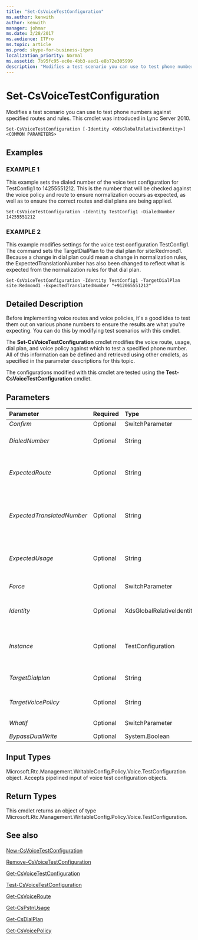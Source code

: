 ```yaml
---
title: "Set-CsVoiceTestConfiguration"
ms.author: kenwith
author: kenwith
manager: johmar
ms.date: 3/28/2017
ms.audience: ITPro
ms.topic: article
ms.prod: skype-for-business-itpro
localization_priority: Normal
ms.assetid: 7b95fc95-ec0e-4bb3-aed1-e8b72e305999
description: "Modifies a test scenario you can use to test phone numbers against specified routes and rules. This cmdlet was introduced in Lync Server 2010."
---
```


# Set-CsVoiceTestConfiguration
 
Modifies a test scenario you can use to test phone numbers against specified routes and rules. This cmdlet was introduced in Lync Server 2010.
  
```
Set-CsVoiceTestConfiguration [-Identity <XdsGlobalRelativeIdentity>] <COMMON PARAMETERS>

```

## Examples

### EXAMPLE 1

This example sets the dialed number of the voice test configuration for TestConfig1 to 14255551212. This is the number that will be checked against the voice policy and route to ensure normalization occurs as expected, as well as to ensure the correct routes and dial plans are being applied.
  
```
Set-CsVoiceTestConfiguration -Identity TestConfig1 -DialedNumber 14255551212
```

### EXAMPLE 2

This example modifies settings for the voice test configuration TestConfig1. The command sets the TargetDialPlan to the dial plan for site:Redmond1. Because a change in dial plan could mean a change in normalization rules, the ExpectedTranslationNumber has also been changed to reflect what is expected from the normalization rules for that dial plan.
  
```
Set-CsVoiceTestConfiguration -Identity TestConfig1 -TargetDialPlan site:Redmond1 -ExpectedTranslatedNumber "+912065551212"
```

## Detailed Description

Before implementing voice routes and voice policies, it's a good idea to test them out on various phone numbers to ensure the results are what you're expecting. You can do this by modifying test scenarios with this cmdlet.
  
The **Set-CsVoiceTestConfiguration** cmdlet modifies the voice route, usage, dial plan, and voice policy against which to test a specified phone number. All of this information can be defined and retrieved using other cmdlets, as specified in the parameter descriptions for this topic.
  
The configurations modified with this cmdlet are tested using the **Test-CsVoiceTestConfiguration** cmdlet.
  
## Parameters

|**Parameter**|**Required**|**Type**|**Description**|
|:-----|:-----|:-----|:-----|
| _Confirm_ <br/> |Optional  <br/> |SwitchParameter  <br/> |Prompts you for confirmation before executing the command.  <br/> |
| _DialedNumber_ <br/> |Optional  <br/> |String  <br/> |The phone number you want to use to test the policies, usages, and so on.  <br/> Must be 512 characters or fewer.  <br/> |
| _ExpectedRoute_ <br/> |Optional  <br/> |String  <br/> |The name of the voice route expected to be used during the configuration test. If a different route is used, based on the target dial plan and voice policy, the test will fail. You can retrieve available voice routes by calling the **Get-CsVoiceRoute** cmdlet. <br/> Must be 256 characters or fewer.  <br/> |
| _ExpectedTranslatedNumber_ <br/> |Optional  <br/> |String  <br/> |The phone number in the format you expect to see it in after translation. This is the value of the DialedNumber parameter after normalization. If you run the **Test-CsVoiceTestConfiguration** cmdlet and the DialedNumber does not result in the value in ExpectedTranslatedNumber, the test will report as Fail. <br/> Must be 512 characters or fewer.  <br/> |
| _ExpectedUsage_ <br/> |Optional  <br/> |String  <br/> |The name of the PSTN usage expected to be used during the configuration test. If a different PSTN usage is used, based on the target dial plan and voice policy, the test will fail. You can retrieve available usages by calling the **Get-CsPstnUsage** cmdlet. <br/> Must be 256 characters or fewer.  <br/> |
| _Force_ <br/> |Optional  <br/> |SwitchParameter  <br/> |Suppresses any confirmation prompts that would otherwise be displayed before making changes.  <br/> |
| _Identity_ <br/> |Optional  <br/> |XdsGlobalRelativeIdentity  <br/> |A string uniquely identifying the test scenario you want to modify.  <br/> The value of this parameter does not include scope because this object can be created only at the global scope. Therefore only a name is required.  <br/> |
| _Instance_ <br/> |Optional  <br/> |TestConfiguration  <br/> |An object of type Microsoft.Rtc.Management.WritableConfig.Policy.Voice.TestConfiguration that contains an existing voice test configuration with the changes you'd like to make to that configuration. An object of this type can be retrieved by calling the **Get-CsVoiceTestConfiguraton** cmdlet. <br/> |
| _TargetDialplan_ <br/> |Optional  <br/> |String  <br/> |The Identity of the dial plan to be used for this test. Dial plans can be retrieved by calling the **Get-CsDialPlan** cmdlet. <br/> Must be 40 characters or fewer.  <br/> |
| _TargetVoicePolicy_ <br/> |Optional  <br/> |String  <br/> |The Identity of the voice policy against which to run this test. Voice policies can be retrieved by calling the **Get-CsVoicePolicy** cmdlet. <br/> Must be 40 characters or fewer.  <br/> |
| _WhatIf_ <br/> |Optional  <br/> |SwitchParameter  <br/> |Describes what would happen if you executed the command without actually executing the command.  <br/> |
| _BypassDualWrite_ <br/> |Optional  <br/> |System.Boolean  <br/> |PARAMVALUE: $true | $false  <br/> |
   
## Input Types

Microsoft.Rtc.Management.WritableConfig.Policy.Voice.TestConfiguration object. Accepts pipelined input of voice test configuration objects.
  
## Return Types

This cmdlet returns an object of type Microsoft.Rtc.Management.WritableConfig.Policy.Voice.TestConfiguration.
  
## See also

#### 

[New-CsVoiceTestConfiguration](new-csvoicetestconfiguration.md)
  
[Remove-CsVoiceTestConfiguration](remove-csvoicetestconfiguration.md)
  
[Get-CsVoiceTestConfiguration](get-csvoicetestconfiguration.md)
  
[Test-CsVoiceTestConfiguration](test-csvoicetestconfiguration.md)
  
[Get-CsVoiceRoute](get-csvoiceroute.md)
  
[Get-CsPstnUsage](get-cspstnusage.md)
  
[Get-CsDialPlan](get-csdialplan.md)
  
[Get-CsVoicePolicy](get-csvoicepolicy.md)

